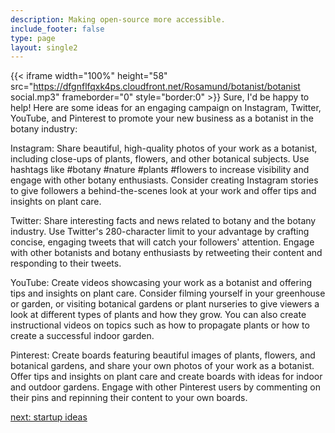 ```yaml
---
description: Making open-source more accessible.
include_footer: false
type: page
layout: single2
---
```


{{< iframe width="100%" height="58" src="https://dfgnflfqxk4ps.cloudfront.net/Rosamund/botanist/botanist social.mp3" frameborder="0" style="border:0" >}}
Sure, I'd be happy to help! Here are some ideas for an engaging campaign on Instagram, Twitter, YouTube, and Pinterest to promote your new business as a botanist in the botany industry:

Instagram: Share beautiful, high-quality photos of your work as a botanist, including close-ups of plants, flowers, and other botanical subjects. Use hashtags like #botany #nature #plants #flowers to increase visibility and engage with other botany enthusiasts. Consider creating Instagram stories to give followers a behind-the-scenes look at your work and offer tips and insights on plant care.

Twitter: Share interesting facts and news related to botany and the botany industry. Use Twitter's 280-character limit to your advantage by crafting concise, engaging tweets that will catch your followers' attention. Engage with other botanists and botany enthusiasts by retweeting their content and responding to their tweets.

YouTube: Create videos showcasing your work as a botanist and offering tips and insights on plant care. Consider filming yourself in your greenhouse or garden, or visiting botanical gardens or plant nurseries to give viewers a look at different types of plants and how they grow. You can also create instructional videos on topics such as how to propagate plants or how to create a successful indoor garden.

Pinterest: Create boards featuring beautiful images of plants, flowers, and botanical gardens, and share your own photos of your work as a botanist. Offer tips and insights on plant care and create boards with ideas for indoor and outdoor gardens. Engage with other Pinterest users by commenting on their pins and repinning their content to your own boards.


<a href="https://workdojos.com/botanist/startup">next: startup ideas</a>
